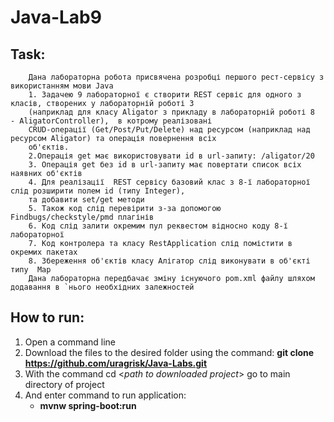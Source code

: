 # Java-Lab9


## Task:
        Дана лабораторна робота присвячена розробці першого рест-сервісу з використанням мови Java
        1. Задачею 9 лабораторної є створити REST сервіс для одного з класів, створених у лабораторній роботі 3 
        (наприклад для класу Aligator з прикладу в лабораторній роботі 8  - AligatorController),  в котрому реалізовані 
        CRUD-операції (Get/Post/Put/Delete) над ресурсом (наприклад над ресурсом Aligator) та операція повернення всіх 
        об'єктів.
        2.Операція get має використовувати id в url-запиту: /aligator/20
        3. Операція get без id в url-запиту має повертати список всіх наявних об'єктів
        4. Для реалізації  REST сервісу базовий клас з 8-ї лабораторної слід розширити полем id (типу Integer), 
        та добавити set/get методи
        5. Також код слід перевірити з-за допомогою Findbugs/checkstyle/pmd плагінів
        6. Код слід залити окремим пул реквестом відносно коду 8-ї лабораторної
        7. Код контролера та класу RestApplication слід помістити в окремих пакетах
        8. Збереження об'єктів класу Алігатор слід виконувати в об'єкті типу  Map
        Дана лабораторна передбачає зміну існуючого pom.xml файлу шляхом додавання в `нього необхідних залежностей



## How to run:
1. Open a command line
2. Download the files to the desired folder using the command: **git clone https://github.com/uragrisk/Java-Labs.git**
3. With the command cd <*path to downloaded project*> go to main directory of project
4. And enter command to run application:
    * **mvnw spring-boot:run**

